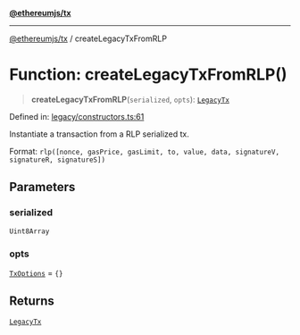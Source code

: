 [**@ethereumjs/tx**](../README.md)

***

[@ethereumjs/tx](../README.md) / createLegacyTxFromRLP

# Function: createLegacyTxFromRLP()

> **createLegacyTxFromRLP**(`serialized`, `opts`): [`LegacyTx`](../classes/LegacyTx.md)

Defined in: [legacy/constructors.ts:61](https://github.com/Dargon789/ethereumjs-monorepo/blob/master/packages/tx/src/legacy/constructors.ts#L61)

Instantiate a transaction from a RLP serialized tx.

Format: `rlp([nonce, gasPrice, gasLimit, to, value, data,
signatureV, signatureR, signatureS])`

## Parameters

### serialized

`Uint8Array`

### opts

[`TxOptions`](../interfaces/TxOptions.md) = `{}`

## Returns

[`LegacyTx`](../classes/LegacyTx.md)
